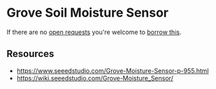 # Grove Soil Moisture Sensor
If there are no [open requests](../../../../issues?q=is%3Aissue+is%3Aopen+%22Grove+Moisture+Sensor%22+in%3Atitle) you're welcome to [borrow this](../../../../issues/new?title=Borrow+request+for+Grove+Moisture+Sensor&body=1+piece+of+%5Bthis%5D%28..%2Fblob%2Fmain%2F.%2FHardware%2FSensors%2FGrove_Moisture_Sensor.md%29+for+~2+weeks.).

## Resources
- https://www.seeedstudio.com/Grove-Moisture-Sensor-p-955.html
- https://wiki.seeedstudio.com/Grove-Moisture_Sensor/
